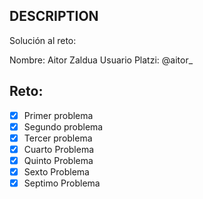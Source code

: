 ## DESCRIPTION

Solución al reto:

Nombre: Aitor Zaldua
Usuario Platzi: @aitor_

## Reto:

- [x] Primer problema
- [x] Segundo problema
- [x] Tercer problema
- [x] Cuarto Problema
- [x] Quinto Problema
- [x] Sexto Problema
- [x] Septimo Problema
